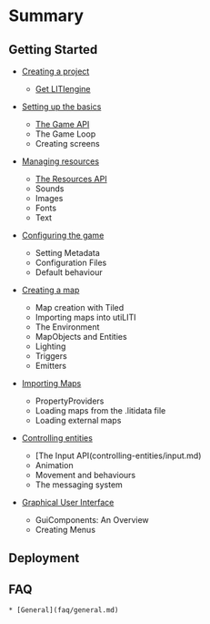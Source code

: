 # Summary

## Getting Started
* [Creating a project](creating-a-project/README.md)
    * [Get LITIengine](creating-a-project/get-litiengine.md)

* [Setting up the basics](basic-setup/README.md)
    * [The Game API](basic-setup/game-class.md)
    * The Game Loop
    * Creating screens

* [Managing resources](managing-resources/README.md)
    * [The Resources API](managing-resources/resources-api.md)
    * Sounds
    * Images
    * Fonts
    * Text

* [Configuring the game](game-configuration/README.md)
    * Setting Metadata
    * Configuration Files
    * Default behaviour

* [Creating a map](map-creation/README.md)
    * Map creation with Tiled
    * Importing maps into utiLITI
    * The Environment
    * MapObjects and Entities
    * Lighting
    * Triggers
    * Emitters

* [Importing Maps](importing-maps/README.md)
    * PropertyProviders
    * Loading maps from the .litidata file
    * Loading external maps

* [Controlling entities](controlling-entities/README.md)
    * [The Input API(controlling-entities/input.md)
    * Animation
    * Movement and behaviours
    * The messaging system

* [Graphical User Interface](graphical-user-interface/README.md)
    * GuiComponents: An Overview
    * Creating Menus

## Deployment

## FAQ
    * [General](faq/general.md)
